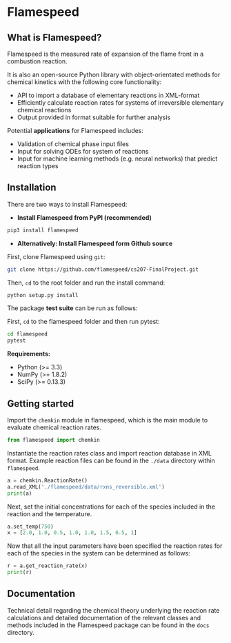 # Flamespeed

## What is Flamespeed?

Flamespeed is the measured rate of expansion of the flame front in a combustion reaction.

It is also an open-source Python library with object-orientated methods for chemical kinetics with the following core functionality:

* API to import a database of elementary reactions in XML-format
* Efficiently calculate reaction rates for systems of irreversible elementary chemical reactions
* Output provided in format suitable for further analysis

Potential **applications** for Flamespeed includes:

* Validation of chemical phase input files
* Input for solving ODEs for system of reactions
* Input for machine learning methods (e.g. neural networks) that predict reaction types

## Installation

There are two ways to install Flamespeed:

* **Install Flamespeed from PyPI (recommended)**

```bash
pip3 install flamespeed
```

* **Alternatively: Install Flamespeed form Github source**

First, clone Flamespeed using `git`:

```sh
git clone https://github.com/flamespeed/cs207-FinalProject.git
```
Then, `cd` to the root folder and run the install command:
```sh
python setup.py install
```

The package **test suite** can be run as follows:

First, `cd` to the flamespeed folder and then run pytest:
```sh
cd flamespeed
pytest
```

**Requirements:**
* Python (>= 3.3)
* NumPy (>= 1.8.2)
* SciPy (>= 0.13.3)


## Getting started

Import the `chemkin` module in flamespeed, which is the main module to evaluate chemical reaction rates.

```python
from flamespeed import chemkin
```
Instantiate the reaction rates class and import reaction database in XML format. Example reaction files can be found in the `./data` directory within `flamespeed`.

```python
a = chemkin.ReactionRate()
a.read_XML('./flamespeed/data/rxns_reversible.xml')
print(a)
```
Next, set the initial concentrations for each of the species included in the reaction and the temperature.

```python
a.set_temp(750)
x = [2.0, 1.0, 0.5, 1.0, 1.0, 1.5, 0.5, 1]
```
Now that all the input parameters have been specified the reaction rates for each of the species in the system can be determined as follows:

```python
r = a.get_reaction_rate(x)
print(r)
```

## Documentation

Technical detail regarding the chemical theory underlying the reaction rate calculations and detailed documentation of the relevant classes and methods included in the Flamespeed package can be found in the `docs` directory.